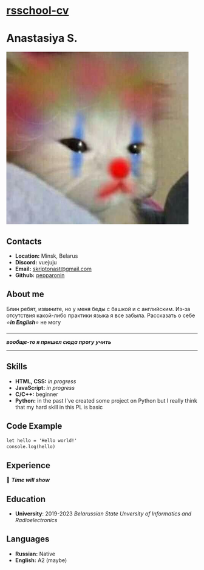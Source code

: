 # [rsschool-cv](https://pepparonin.github.io/rsschool-cv/)

# Anastasiya S.

![kitty](/img/clown-kitty.jpg "Also me")

## Contacts
* **Location:** Minsk, Belarus
* **Discord:** vuejuju
* **Email:** skriptonast@gmail.com
* **Github:** [pepparonin](https://github.com/pepparonin)

## About me
Блин ребят, извините, но у меня беды с башкой и с английским. Из-за отсутствия какой-либо практики языка я все забыла. Рассказать о себе ⭐***in English***⭐ не могу 
***
**_вообще-то я пришел сюда прогу учить_**
***
## Skills
* **HTML, CSS:** _in progress_
* **JavaScript:** _in progress_
* **C/C++:** beginner
* **Python:** in the past I've created some project on Python but I really think that my hard skill in this PL is basic
## Code Example
```
let hello = 'Hello world!'
console.log(hello)
```
## Experience
🌚 ___Time will show___
## Education
* **University**: 2019-2023 _Belarussian State Unversity of Informatics and Radioelectronics_ 
## Languages
* **Russian:** Native
* **English:** A2 (maybe)